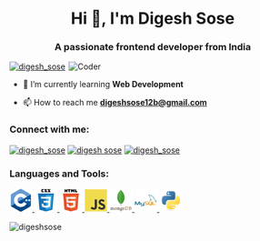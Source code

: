 <h1 align="center">Hi 👋, I'm Digesh Sose</h1>
<h3 align="center">A passionate frontend developer from India</h3>
<img align="right" alt="Coder" width="400" src="https://wallpaperaccess.com/full/6697029.jpg">

<p align="left"> <a href="https://twitter.com/digesh_sose" target="blank"><img src="https://img.shields.io/twitter/follow/digesh_sose?logo=twitter&style=for-the-badge" alt="digesh_sose" /></a> </p>

- 🌱 I’m currently learning **Web Development**

- 📫 How to reach me **digeshsose12b@gmail.com**

<h3 align="left">Connect with me:</h3>
<p align="left">
<a href="https://twitter.com/digesh_sose" target="blank"><img align="center" src="https://raw.githubusercontent.com/rahuldkjain/github-profile-readme-generator/master/src/images/icons/Social/twitter.svg" alt="digesh_sose" height="30" width="40" /></a>
<a href="https://linkedin.com/in/digesh sose" target="blank"><img align="center" src="https://raw.githubusercontent.com/rahuldkjain/github-profile-readme-generator/master/src/images/icons/Social/linked-in-alt.svg" alt="digesh sose" height="30" width="40" /></a>
<a href="https://instagram.com/digesh_sose" target="blank"><img align="center" src="https://raw.githubusercontent.com/rahuldkjain/github-profile-readme-generator/master/src/images/icons/Social/instagram.svg" alt="digesh_sose" height="30" width="40" /></a>
</p>

<h3 align="left">Languages and Tools:</h3>
<p align="left"> <a href="https://www.w3schools.com/cpp/" target="_blank" rel="noreferrer"> <img src="https://raw.githubusercontent.com/devicons/devicon/master/icons/cplusplus/cplusplus-original.svg" alt="cplusplus" width="40" height="40"/> </a> <a href="https://www.w3schools.com/css/" target="_blank" rel="noreferrer"> <img src="https://raw.githubusercontent.com/devicons/devicon/master/icons/css3/css3-original-wordmark.svg" alt="css3" width="40" height="40"/> </a> <a href="https://www.w3.org/html/" target="_blank" rel="noreferrer"> <img src="https://raw.githubusercontent.com/devicons/devicon/master/icons/html5/html5-original-wordmark.svg" alt="html5" width="40" height="40"/> </a> <a href="https://developer.mozilla.org/en-US/docs/Web/JavaScript" target="_blank" rel="noreferrer"> <img src="https://raw.githubusercontent.com/devicons/devicon/master/icons/javascript/javascript-original.svg" alt="javascripts" width="40" height="40"/> </a> <a href="https://www.mongodb.com/" target="_blank" rel="noreferrer"> <img src="https://raw.githubusercontent.com/devicons/devicon/master/icons/mongodb/mongodb-original-wordmark.svg" alt="mongodb" width="40" height="40"/> </a> <a href="https://www.mysql.com/" target="_blank" rel="noreferrer"> <img src="https://raw.githubusercontent.com/devicons/devicon/master/icons/mysql/mysql-original-wordmark.svg" alt="mysql" width="40" height="40"/> </a> <a href="https://www.python.org" target="_blank" rel="noreferrer"> <img src="https://raw.githubusercontent.com/devicons/devicon/master/icons/python/python-original.svg" alt="python" width="40" height="40"/> </a> </p>

<p><img align="center" src="https://github-readme-stats.vercel.app/api/top-langs?username=digeshsose&show_icons=true&locale=en&layout=compact" alt="digeshsose" /></p>
